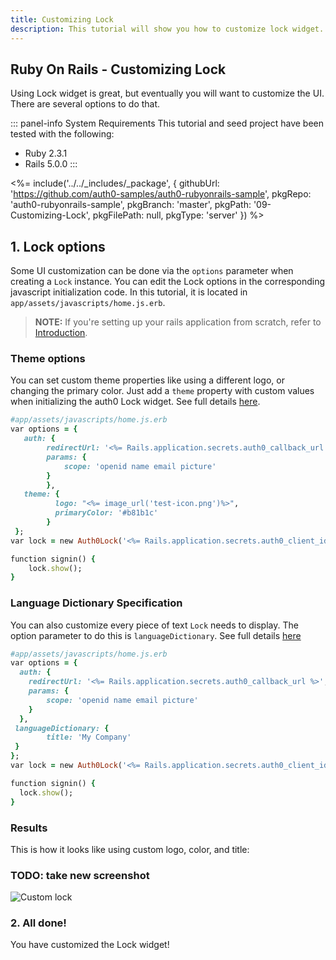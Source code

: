 ```yaml
---
title: Customizing Lock
description: This tutorial will show you how to customize lock widget.
---
```


## Ruby On Rails - Customizing Lock
Using Lock widget is great, but eventually you will want to customize the UI. There are several options to do that.

::: panel-info System Requirements
This tutorial and seed project have been tested with the following:
* Ruby 2.3.1
* Rails 5.0.0
:::

<%= include('../../_includes/_package', {
  githubUrl: 'https://github.com/auth0-samples/auth0-rubyonrails-sample',
  pkgRepo: 'auth0-rubyonrails-sample',
  pkgBranch: 'master',
  pkgPath: '09-Customizing-Lock',
  pkgFilePath: null,
  pkgType: 'server'
}) %>

## 1. Lock options

Some UI customization can be done via the `options` parameter when creating a `Lock` instance. You can edit the Lock options in the corresponding javascript initialization code. In this tutorial, it is located in ```app/assets/javascripts/home.js.erb```.

> **NOTE:** If you're setting up your rails application from scratch, refer to [Introduction](/quickstart/webapp/rails/00-introduction).


### Theme options

You can set custom theme properties like using a different logo, or changing the primary color. Just add a `theme` property with custom values when initializing the auth0 Lock widget. See full details [here](/libraries/lock/v10/customization#theming-options).

```ruby
#app/assets/javascripts/home.js.erb
var options = {
   auth: {
		redirectUrl: '<%= Rails.application.secrets.auth0_callback_url %>',
		params: {
			scope: 'openid name email picture'
		}
        },
   theme: {
          logo: "<%= image_url('test-icon.png')%>",
          primaryColor: '#b81b1c'
        }
 };
var lock = new Auth0Lock('<%= Rails.application.secrets.auth0_client_id %>', '<%= Rails.application.secrets.auth0_domain %>', options);

function signin() {
	lock.show();
}
```

### Language Dictionary Specification

You can also customize every piece of text `Lock` needs to display. The option parameter to do this is `languageDictionary`.
See full details [here](/libraries/lock/v10/customization#languagedictionary-object-)

```ruby
#app/assets/javascripts/home.js.erb
var options = {
  auth: {
    redirectUrl: '<%= Rails.application.secrets.auth0_callback_url %>',
    params: {
    	scope: 'openid name email picture'
    }
  },
 languageDictionary: {
        title: 'My Company'
 }
};
var lock = new Auth0Lock('<%= Rails.application.secrets.auth0_client_id %>', '<%= Rails.application.secrets.auth0_domain %>', options);

function signin() {
  lock.show();
}
```

### Results

This is how it looks like using custom logo, color, and title:

### TODO: take new screenshot
![Custom lock](/media/articles/reactjs/widget-custom-logo-color.png)

### 2. All done!

You have customized the Lock widget!
